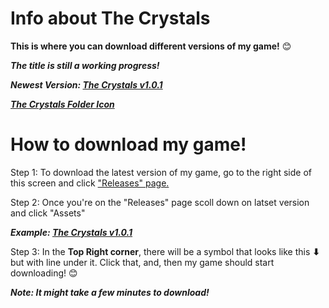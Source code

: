 # Info about The Crystals
<b>This is where you can download different versions of my game!</b> 😊

<b><i>The title is still a working progress!</i></b>

<b><i>Newest Version: [The Crystals v1.0.1](https://drive.google.com/file/d/1Fr2Sb8pJ7cUN5RAWBXC8vjuUJ277KZjv/view?usp=sharing)</i></b>

<b><i>[The Crystals Folder Icon](https://drive.google.com/file/d/1ZYtgfdIXTB_7FZ8G_NjnH2hYJOtJvkDI/view?usp=sharing)</i></b>

# How to download my game!

Step 1: To download the latest version of my game, go to the right side of this screen and click ["Releases" page.](https://github.com/CleverFox64/Versions-of-The-Crystals/tags)

Step 2: Once you're on the "Releases" page scoll down on latset version and click "Assets"


<b><i>Example: [The Crystals v1.0.1](https://drive.google.com/file/d/1Fr2Sb8pJ7cUN5RAWBXC8vjuUJ277KZjv/view?usp=sharing)</i></b>

Step 3: In the <b>Top Right corner</b>, there will be a symbol that looks like this <b>⬇</b> but with line under it. Click that, and, then my game should start downloading! 😊

<b><i>Note: It might take a few minutes to download!</i></b>
